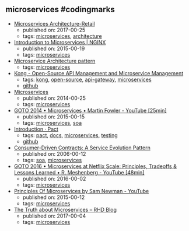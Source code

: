 microservices #codingmarks 
---
* [Microservices Architecture-Retail](https://www.linkedin.com/pulse/microservices-architecture-retail-rajesh-gundapaneni)
    * published on: 2017-00-25
    * tags: [microservices](../tags/microservices.md), [architecture](../tags/architecture.md)
* [Introduction to Microservices | NGINX](https://www.nginx.com/blog/introduction-to-microservices/)
    * published on: 2015-00-19
    * tags: [microservices](../tags/microservices.md)
* [Microservice Architecture pattern](http://microservices.io/patterns/microservices.html)
    * tags: [microservices](../tags/microservices.md)
* [Kong - Open-Source API Management and Microservice Management](https://getkong.org/)
    * tags: [kong](../tags/kong.md), [open-source](../tags/open-source.md), [api-gateway](../tags/api-gateway.md), [microservices](../tags/microservices.md)
    * [github](https://github.com/Mashape/kong/)
* [Microservices](https://martinfowler.com/articles/microservices.html)
    * published on: 2014-00-25
    * tags: [microservices](../tags/microservices.md)
* [GOTO 2014 • Microservices • Martin Fowler - YouTube [25min]](https://www.youtube.com/watch?v=wgdBVIX9ifA&t=1s)
    * published on: 2015-00-15
    * tags: [microservices](../tags/microservices.md), [soa](../tags/soa.md)
* [Introduction · Pact](https://docs.pact.io/)
    * tags: [pact](../tags/pact.md), [docs](../tags/docs.md), [microservices](../tags/microservices.md), [testing](../tags/testing.md)
    * [github](https://github.com/realestate-com-au/pact)
* [Consumer-Driven Contracts: A Service Evolution Pattern](https://martinfowler.com/articles/consumerDrivenContracts.html)
    * published on: 2006-00-12
    * tags: [soa](../tags/soa.md), [microservices](../tags/microservices.md)
* [GOTO 2016 • Microservices at Netflix Scale: Principles, Tradeoffs & Lessons Learned • R. Meshenberg - YouTube [48min]](https://www.youtube.com/watch?v=57UK46qfBLY)
    * published on: 2016-00-02
    * tags: [microservices](../tags/microservices.md)
* [Principles Of Microservices by Sam Newman - YouTube](https://www.youtube.com/watch?v=PFQnNFe27kU)
    * published on: 2015-00-12
    * tags: [microservices](../tags/microservices.md)
* [The Truth about Microservices – RHD Blog](https://developers.redhat.com/blog/2017/05/04/the-truth-about-microservices/?sc_cid=70160000000gx6mAAA)
    * published on: 2017-00-04
    * tags: [microservices](../tags/microservices.md)
